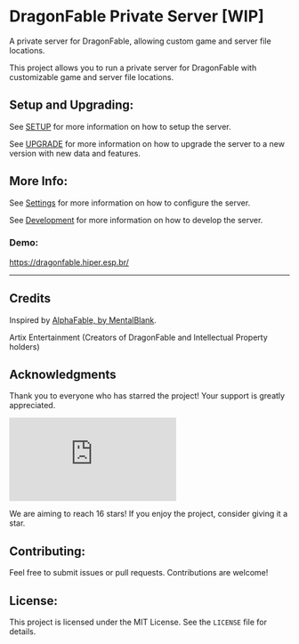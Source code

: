 # DragonFable Private Server [WIP]

A private server for DragonFable, allowing custom game and server file locations.

This project allows you to run a private server for DragonFable with customizable game and server file locations.

## Setup and Upgrading:

See [SETUP](SETUP.md) for more information on how to setup the server.

See [UPGRADE](UPGRADE.md) for more information on how to upgrade the server to a new version with new data and features.

## More Info:

See [Settings](CONFIG.md) for more information on how to configure the server.

See [Development](DEV.md) for more information on how to develop the server.

### Demo:

https://dragonfable.hiper.esp.br/

-----

## Credits

Inspired by [AlphaFable, by MentalBlank](https://github.com/MentalBlank/AlphaFable).

Artix Entertainment (Creators of DragonFable and Intellectual Property holders)

## Acknowledgments

Thank you to everyone who has starred the project! Your support is greatly appreciated.

[![Stargazers repo roster for @hiperesp/DragonFable-Private-Server](https://bytecrank.com/nastyox/reporoster/php/stargazersSVG.php?theme=dark&user=hiperesp&repo=DragonFable-Private-Server)](https://github.com/hiperesp/DragonFable-Private-Server/stargazers)

We are aiming to reach 16 stars! If you enjoy the project, consider giving it a star.

## Contributing:

Feel free to submit issues or pull requests. Contributions are welcome!

## License:

This project is licensed under the MIT License. See the `LICENSE` file for details.

